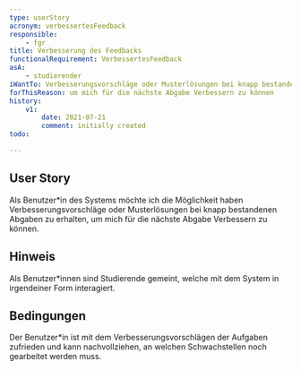 ```yaml
---
type: userStory
acronym: verbessertesFeedback
responsible:
    - fgr
title: Verbesserung des Feedbacks
functionalRequirement: VerbessertesFeedback
asA: 
    - studierender
iWantTo: Verbesserungsvorschläge oder Musterlösungen bei knapp bestandenen Abgaben erhalten
forThisReason: um mich für die nächste Abgabe Verbessern zu können
history:
    v1:
        date: 2021-07-21
        comment: initially created
todo:

---
```


## User Story
Als Benutzer*in des Systems möchte ich die Möglichkeit haben Verbesserungsvorschläge oder Musterlösungen bei knapp bestandenen Abgaben zu erhalten, um mich für die nächste Abgabe Verbessern zu können.

## Hinweis
Als Benutzer*innen sind Studierende gemeint, welche mit dem System in irgendeiner Form interagiert. 

## Bedingungen
Der Benutzer*in ist mit dem Verbesserungsvorschlägen der Aufgaben zufrieden und kann nachvollziehen, an welchen Schwachstellen noch gearbeitet werden muss.
